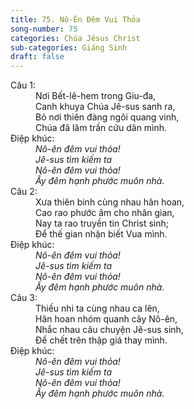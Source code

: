 ```yaml
---
title: 75. Nô-Ên Đêm Vui Thỏa
song-number: 75
categories: Chúa Jêsus Christ
sub-categories: Giáng Sinh
draft: false
---
```

<dl><dt>Câu 1:</dt><dd data-verse="1">Nơi Bết-lê-hem trong Giu-đa, <br/>Canh khuya Chúa Jê-sus sanh ra, <br/>Bỏ nơi thiên đàng ngôi quang vinh, <br/>Chúa đã lâm trần cứu dân mình. </dd><dt>Điệp khúc:</dt><dd data-chorus="1"><em>Nô-ên đêm vui thỏa! <br/>Jê-sus tìm kiếm ta <br/>Nô-ên đêm vui thỏa! <br/>Ấy đêm hạnh phước muôn nhà. </em></dd><dt>Câu 2:</dt><dd data-verse="2">Xưa thiên binh cùng nhau hân hoan, <br/>Cao rao phước âm cho nhân gian, <br/>Nay ta rao truyền tin Christ sinh; <br/>Để thế gian nhận biết Vua mình. </dd><dt>Điệp khúc:</dt><dd data-chorus="1"><em>Nô-ên đêm vui thỏa! <br/>Jê-sus tìm kiếm ta <br/>Nô-ên đêm vui thỏa! <br/>Ấy đêm hạnh phước muôn nhà. </em></dd><dt>Câu 3:</dt><dd data-verse="3">Thiếu nhi ta cùng nhau ca lên, <br/>Hân hoan nhóm quanh cây Nô-ên, <br/>Nhắc nhau câu chuyện Jê-sus sinh, <br/>Để chết trên thập giá thay mình. </dd><dt>Điệp khúc:</dt><dd data-chorus="1"><em>Nô-ên đêm vui thỏa! <br/>Jê-sus tìm kiếm ta <br/>Nô-ên đêm vui thỏa! <br/>Ấy đêm hạnh phước muôn nhà. </em></dd></dl>
